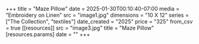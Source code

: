 +++
title = "Maze Pillow"
date = 2025-01-30T00:10:40-07:00
media = "Embroidery on Linen"
src = "image1.jpg"
dimensions = "10 X 12"
series = ["The Collection", "textiles"]
date_created = "2025"
price = "325"
from_csv = true
[[resources]]
  src = "image3.jpg"
  title = "Maze Pillow"
  [resources.params]
  date = ""
+++